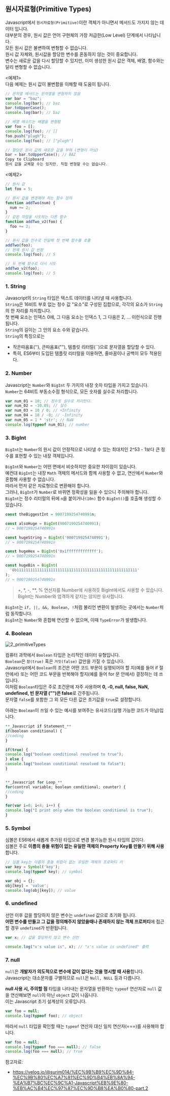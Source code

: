 ## 원시자료형(Primitive Types)

Javascript에서 `원시자료형(Primitive)`이란 객체가 아니면서 메서드도 가지지 않는 데이터 입니다.  
대부분의 경우, 원시 값은 언어 구현체의 가장 저급한(Low Level) 단계에서 나타납니다.  
모든 원시 값은 불변하여 변형할 수 없습니다.  
원시 값 자체와, 원시값을 할당한 변수를 혼동하지 않는 것이 중요합니다.  
변수는 새로운 값을 다시 할당할 수 있지만, 이미 생성한 원시 값은 객체, 배열, 함수와는 달리 변형할 수 없습니다.

<예제1>  
다음 예제는 원시 값이 불변함을 이해할 때 도움이 됩니다.

```Javascript
// 문자열 메서드는 문자열을 변형하지 않음
var bar = "baz";
console.log(bar); // baz
bar.toUpperCase();
console.log(bar); // baz

// 배열 메소드는 배열을 변형함
var foo = [];
console.log(foo); // []
foo.push("plugh");
console.log(foo); // ["plugh"]

// 할당은 원시 값에 새로운 값을 부여 (변형이 아님)
bar = bar.toUpperCase(); // BAZ
Copy to Clipboard
원시 값을 교체할 수는 있지만, 직접 변형할 수는 없습니다.
```

<예제2>

```Javascript
// 원시 값
let foo = 5;

// 원시 값을 변경해야 하는 함수 정의
function addTwo(num) {
  num += 2;
}
// 같은 작업을 시도하는 다른 함수
function addTwo_v2(foo) {
  foo += 2;
}

// 원시 값을 인수로 전달해 첫 번째 함수를 호출
addTwo(foo);
// 현재 원시 값 반환
console.log(foo); // 5

// 두 번째 함수로 다시 시도
addTwo_v2(foo);
console.log(foo); // 5
```

### 1. String

Javascript의 `String` 타입은 텍스트 데이터를 나타낼 때 사용합니다.  
`String`은 16비트 부호 없는 정수 값 "요소"로 구성된 집합으로, 각각의 요소가 `String`의 한 자리를 차지합니다.  
첫 번째 요소는 인덱스 0에, 그 다음 요소는 인덱스 1, 그 다음은 2, ... 이런식으로 진행됩니다.  
`String`의 길이는 그 안의 요소 수와 같습니다.  
`String`의 특징으로는

- 작은따옴표(''), 큰따옴표(""), 템플릿 리터럴(``)으로 문자열을 할당할 수 있다.
- 특히, ES6부터 도입된 템플릿 리터럴을 이용하면, 줄바꿈이나 공백이 모두 적용된다.

### 2. Number

Javascript는 `Number`와 `BigInt` 두 가지의 내장 숫자 타입을 가지고 있습니다.  
`Number`는 64비트 부동소수점 형식으로, 모든 숫자를 실수로 처리합니다.

```Javascript
var num_01 = 10; // 정수도 실수로 처리한다.
var num_02 = -10.05; // 실수
var num_03 = 10 / 0; // +Infinity
var num_04 = 10 / -0; // -Infinity
var num_05 = 1 * 'str'; // NaN
console.log(typeof num_01); // number
```

### 3. BigInt

`BigInt`는 `Number`의 원시 값이 안정적으로 나타낼 수 있는 최대치인 2^53 - 1보다 큰 정수를 표현할 수 있는 내장 객체입니다.

`BigInt`와 `Number`는 어떤 면에서 비슷하지만 중요한 차이점이 있습니다.  
예컨대 `BigInt`는 내장 `Math` 객체의 메서드와 함께 사용할 수 없고, 연산에서 `Number`와 혼합해 사용할 수 없습니다.  
따라서 먼저 같은 자료형으로 변환해야 합니다.  
그러나, `BigInt`가 `Number`로 바뀌면 정확성을 잃을 수 있으니 주의해야 합니다.  
`BigInt`는 정수 리터럴의 뒤에 `n`을 붙이거나`(10n)` 함수 `BigInt()`를 호출해 생성할 수 있습니다.

```Javascript
const theBiggestInt = 9007199254740991n;

const alsoHuge = BigInt(9007199254740991);
// ↪ 9007199254740991n

const hugeString = BigInt('9007199254740991');
// ↪ 9007199254740991n

const hugeHex = BigInt('0x1fffffffffffff');
// ↪ 9007199254740991n

const hugeBin = BigInt(
  '0b11111111111111111111111111111111111111111111111111111'
);
// ↪ 9007199254740991n
```

> +, \*, -, \*\*, % 연산자를 Number에 사용하듯 BigInt에서도 사용할 수 있습니다. BigInt는 Number와 엄격하게 같지는 않지만 유사합니다.

`BigInt`는 `if, ||, &&, Boolean, !`처럼 불리언 변환이 발생하는 곳에서는 `Number`처럼 동작합니다.  
`BigInt`는 `Number`와 혼합해 연산할 수 없으며, 이때 `TypeError`가 발생합니다.

### 4. Boolean

![2_primitiveTypes](./images/2_primitiveTypes.png)

컴퓨터 과학에서 `Boolean` 타입은 논리적인 데이터 유형입니다.  
`Boolean`은 `참(true)` 혹은 `거짓(false)` 값만을 가질 수 있습니다.  
Javascript에서 `Boolean`의 조건은 어떤 코드 부문이 실행되어야 할 지(예를 들어 if 절 안에서) 또는 어떤 코드 부문을 반복해야 할지(예를 들어 for 문 안에서) 결정하는 데 쓰입니다.  
이처럼 `Boolean`타입은 주로 조건문에 자주 사용하며 **0, -0, null, false, NaN, undefined, 빈 문자열 ("")은 false**로 간주됩니다.  
문자열 `false`를 포함한 그 외 모든 다른 값은 초기값을 `true`로 설정합니다.

아래는 `Boolean`이 쓰일 수 있는 예시를 보여주는 유사코드(실행 가능한 코드가 아님)입니다.

```Javascript
**_Javascript if Statement_**
if(boolean conditional) {
//coding
}

if(true) {
console.log("boolean conditional resolved to true");
} else {
console.log("boolean conditional resolved to false");
}


**_Javascript for Loop_**
for(control variable; boolean conditional; counter) {
//coding
}

for(var i=0; i<4; i++) {
console.log("I print only when the boolean conditional is true");
}
```

### 5. Symbol

심볼은 ES6에서 새롭게 추가된 타입으로 변경 불가능한 원시 타입의 값이다.  
심볼은 주로 **이름의 충돌 위험이 없는 유일한 객체의 Property Key를 만들기 위해 사용**합니다.

```Javascript
// 심볼 key는 이름의 충돌 위험이 없는 유일한 객체의 프로퍼티 키
var key = Symbol('key');
console.log(typeof key); // symbol

var obj = {};
obj[key] = 'value';
console.log(obj[key]); // value
```

### 6. undefined

선언 이후 값을 할당하지 않은 변수는 `undefined` 값으로 초기화 됩니다.  
**어떤 변수를 만들고 그 값을 정의해주지 않았을때나 존재하지 않는 객체 프로퍼티**에 접근할 경우 `undefined`가 반환됩니다.

```Javascript
var x; // 값을 할당하지 않고 변수 선언

console.log("x's value is", x); // "x's value is undefined" 출력
```

### 7. null

`null`은 **개발자가 의도적으로 변수에 값이 없다는 것을 명시할 때 사용**합니다.  
Javascript는 대소문자를 구별하므로 `null`은 `Null, NULL` 등과 다릅니다.

**null 사용 시, 주의할 점**
타입을 나타내는 문자열을 반환하는 `typeof` 연산자로 `null` 값을 연산해보면 `null`이 아닌 `object` 값이 나옵니다.  
이는 Javascript 초기 설계상의 오류입니다.

```Javascript
var foo = null;
console.log(typeof foo); // object
```

따라서 `null` 타입을 확인할 때는 `typeof` 연산자 대신 일치 연산자(===)를 사용해야 합니다.

```Javascript
var foo = null;
console.log(typeof foo === null); // false
console.log(foo === null); // true
```

참고자료:

- https://velog.io/@surim014/%EC%9B%B9%EC%9D%84-%EC%9B%80%EC%A7%81%EC%9D%B4%EB%8A%94-%EA%B7%BC%EC%9C%A1-Javascript%EB%9E%80-%EB%AC%B4%EC%97%87%EC%9D%B8%EA%B0%80-part.2
